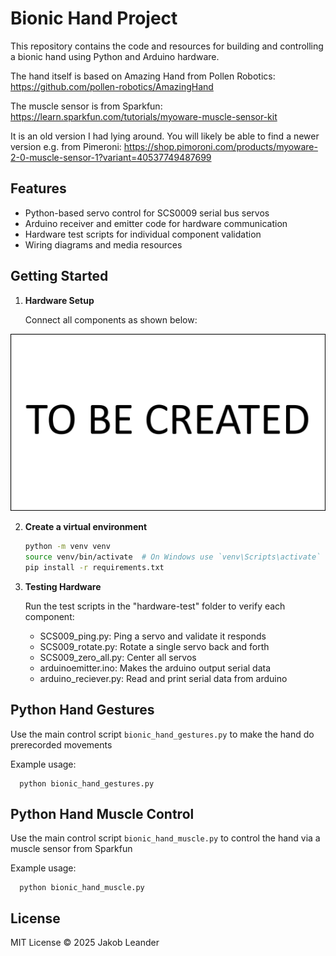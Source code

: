 
# Bionic Hand Project

This repository contains the code and resources for building and controlling a bionic hand using Python and Arduino hardware.

The hand itself is based on Amazing Hand from Pollen Robotics: https://github.com/pollen-robotics/AmazingHand

The muscle sensor is from Sparkfun: https://learn.sparkfun.com/tutorials/myoware-muscle-sensor-kit

It is an old version I had lying around. You will likely be able to find a newer version e.g. from Pimeroni: https://shop.pimoroni.com/products/myoware-2-0-muscle-sensor-1?variant=40537749487699 

## Features
- Python-based servo control for SCS0009 serial bus servos
- Arduino receiver and emitter code for hardware communication
- Hardware test scripts for individual component validation
- Wiring diagrams and media resources

## Getting Started
1. **Hardware Setup**

    Connect all components as shown below:

![Wiring Diagram](media/wiring.png)

2. **Create a virtual environment**
    <!-- Ensure you have Python 3.8+ installed before proceeding. -->
    ```bash
    python -m venv venv
    source venv/bin/activate  # On Windows use `venv\Scripts\activate`
    pip install -r requirements.txt
    ```
 
3. **Testing Hardware**

    Run the test scripts in the "hardware-test" folder to verify each component:
    -  SCS009_ping.py: Ping a servo and validate it responds
    -  SCS009_rotate.py: Rotate a single servo back and forth
    -  SCS009_zero_all.py: Center all servos
    -  arduinoemitter.ino: Makes the arduino output serial data
    -  arduino_reciever.py: Read and print serial data from arduino

## Python Hand Gestures
Use the main control script `bionic_hand_gestures.py` to make the hand do prerecorded movements

Example usage:

	  python bionic_hand_gestures.py


## Python Hand Muscle Control
Use the main control script `bionic_hand_muscle.py` to control the hand via a muscle sensor from Sparkfun

Example usage:

	  python bionic_hand_muscle.py


## License
MIT License © 2025 Jakob Leander

